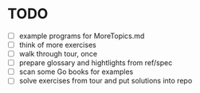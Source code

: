 # TODO

* [ ] example programs for MoreTopics.md
* [ ] think of more exercises
* [ ] walk through tour, once
* [ ] prepare glossary and hightlights from ref/spec
* [ ] scan some Go books for examples
* [ ] solve exercises from tour and put solutions into repo
